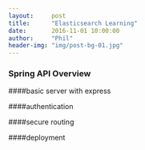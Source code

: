 ```yaml
---
layout:     post
title:      "Elasticsearch Learning"
date:       2016-11-01 10:00:00
author:     "Phil"
header-img: "img/post-bg-01.jpg"
---
```


### Spring API Overview

####basic server with express

####authentication

####secure routing

####deployment
